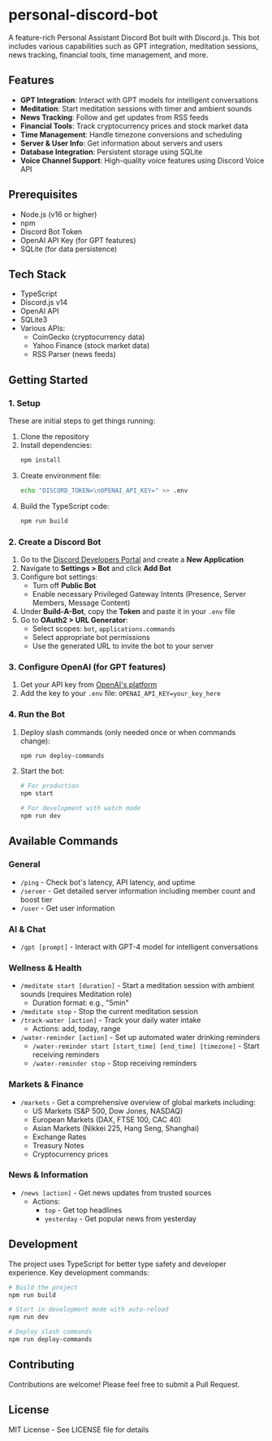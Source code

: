 # personal-discord-bot

A feature-rich Personal Assistant Discord Bot built with Discord.js. This bot includes various capabilities such as GPT integration, meditation sessions, news tracking, financial tools, time management, and more.

## Features

- **GPT Integration**: Interact with GPT models for intelligent conversations
- **Meditation**: Start meditation sessions with timer and ambient sounds
- **News Tracking**: Follow and get updates from RSS feeds
- **Financial Tools**: Track cryptocurrency prices and stock market data
- **Time Management**: Handle timezone conversions and scheduling
- **Server & User Info**: Get information about servers and users
- **Database Integration**: Persistent storage using SQLite
- **Voice Channel Support**: High-quality voice features using Discord Voice API

## Prerequisites

- Node.js (v16 or higher)
- npm
- Discord Bot Token
- OpenAI API Key (for GPT features)
- SQLite (for data persistence)

## Tech Stack

- TypeScript
- Discord.js v14
- OpenAI API
- SQLite3
- Various APIs:
  - CoinGecko (cryptocurrency data)
  - Yahoo Finance (stock market data)
  - RSS Parser (news feeds)

## Getting Started

### 1. Setup

These are initial steps to get things running:

1. Clone the repository
2. Install dependencies:
   ```bash
   npm install
   ```
3. Create environment file:
   ```bash
   echo "DISCORD_TOKEN=\nOPENAI_API_KEY=" >> .env
   ```
4. Build the TypeScript code:
   ```bash
   npm run build
   ```

### 2. Create a Discord Bot

1. Go to the [Discord Developers Portal](https://discord.com/developers/applications) and create a **New Application**
2. Navigate to **Settings > Bot** and click **Add Bot**
3. Configure bot settings:
   - Turn off **Public Bot**
   - Enable necessary Privileged Gateway Intents (Presence, Server Members, Message Content)
4. Under **Build-A-Bot**, copy the **Token** and paste it in your `.env` file
5. Go to **OAuth2 > URL Generator**:
   - Select scopes: `bot`, `applications.commands`
   - Select appropriate bot permissions
   - Use the generated URL to invite the bot to your server

### 3. Configure OpenAI (for GPT features)

1. Get your API key from [OpenAI's platform](https://platform.openai.com/)
2. Add the key to your `.env` file: `OPENAI_API_KEY=your_key_here`

### 4. Run the Bot

1. Deploy slash commands (only needed once or when commands change):
   ```bash
   npm run deploy-commands
   ```

2. Start the bot:
   ```bash
   # For production
   npm start

   # For development with watch mode
   npm run dev
   ```

## Available Commands

### General
- `/ping` - Check bot's latency, API latency, and uptime
- `/server` - Get detailed server information including member count and boost tier
- `/user` - Get user information

### AI & Chat
- `/gpt [prompt]` - Interact with GPT-4 model for intelligent conversations

### Wellness & Health
- `/meditate start [duration]` - Start a meditation session with ambient sounds (requires Meditation role)
  - Duration format: e.g., "5min"
- `/meditate stop` - Stop the current meditation session
- `/track-water [action]` - Track your daily water intake
  - Actions: add, today, range
- `/water-reminder [action]` - Set up automated water drinking reminders
  - `/water-reminder start [start_time] [end_time] [timezone]` - Start receiving reminders
  - `/water-reminder stop` - Stop receiving reminders

### Markets & Finance
- `/markets` - Get a comprehensive overview of global markets including:
  - US Markets (S&P 500, Dow Jones, NASDAQ)
  - European Markets (DAX, FTSE 100, CAC 40)
  - Asian Markets (Nikkei 225, Hang Seng, Shanghai)
  - Exchange Rates
  - Treasury Notes
  - Cryptocurrency prices

### News & Information
- `/news [action]` - Get news updates from trusted sources
  - Actions: 
    - `top` - Get top headlines
    - `yesterday` - Get popular news from yesterday

## Development

The project uses TypeScript for better type safety and developer experience. Key development commands:

```bash
# Build the project
npm run build

# Start in development mode with auto-reload
npm run dev

# Deploy slash commands
npm run deploy-commands
```

## Contributing

Contributions are welcome! Please feel free to submit a Pull Request.

## License

MIT License - See LICENSE file for details

